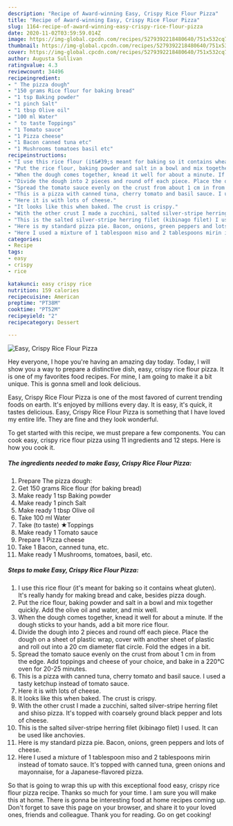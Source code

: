 ```yaml
---
description: "Recipe of Award-winning Easy, Crispy Rice Flour Pizza"
title: "Recipe of Award-winning Easy, Crispy Rice Flour Pizza"
slug: 1164-recipe-of-award-winning-easy-crispy-rice-flour-pizza
date: 2020-11-02T03:59:59.014Z
image: https://img-global.cpcdn.com/recipes/5279392218480640/751x532cq70/easy-crispy-rice-flour-pizza-recipe-main-photo.jpg
thumbnail: https://img-global.cpcdn.com/recipes/5279392218480640/751x532cq70/easy-crispy-rice-flour-pizza-recipe-main-photo.jpg
cover: https://img-global.cpcdn.com/recipes/5279392218480640/751x532cq70/easy-crispy-rice-flour-pizza-recipe-main-photo.jpg
author: Augusta Sullivan
ratingvalue: 4.3
reviewcount: 34496
recipeingredient:
- " The pizza dough"
- "150 grams Rice flour for baking bread"
- "1 tsp Baking powder"
- "1 pinch Salt"
- "1 tbsp Olive oil"
- "100 ml Water"
- " to taste Toppings"
- "1 Tomato sauce"
- "1 Pizza cheese"
- "1 Bacon canned tuna etc"
- "1 Mushrooms tomatoes basil etc"
recipeinstructions:
- "I use this rice flour (it&#39;s meant for baking so it contains wheat gluten). It&#39;s really handy for making bread and cake, besides pizza dough."
- "Put the rice flour, baking powder and salt in a bowl and mix together quickly. Add the olive oil and water, and mix well."
- "When the dough comes together, knead it well for about a minute. If the dough sticks to your hands, add a bit more rice flour."
- "Divide the dough into 2 pieces and round off each piece. Place the dough on a sheet of plastic wrap, cover with another sheet of plastic and roll out into a 20 cm diameter flat circle. Fold the edges in a bit."
- "Spread the tomato sauce evenly on the crust from about 1 cm in from the edge. Add toppings and cheese of your choice, and bake in a 220°C oven for 20-25 minutes."
- "This is a pizza with canned tuna, cherry tomato and basil sauce. I used a tasty ketchup instead of tomato sauce."
- "Here it is with lots of cheese."
- "It looks like this when baked. The crust is crispy."
- "With the other crust I made a zucchini, salted silver-stripe herring filet and shiso pizza. It&#39;s topped with coarsely ground black pepper and lots of cheese."
- "This is the salted silver-stripe herring filet (kibinago filet) I used. It can be used like anchovies."
- "Here is my standard pizza pie. Bacon, onions, green peppers and lots of cheese."
- "Here I used a mixture of 1 tablespoon miso and 2 tablespoons mirin instead of tomato sauce. It&#39;s topped with canned tuna, green onions and mayonnaise, for a Japanese-flavored pizza."
categories:
- Recipe
tags:
- easy
- crispy
- rice

katakunci: easy crispy rice 
nutrition: 159 calories
recipecuisine: American
preptime: "PT38M"
cooktime: "PT52M"
recipeyield: "2"
recipecategory: Dessert

---
```



![Easy, Crispy Rice Flour Pizza](https://img-global.cpcdn.com/recipes/5279392218480640/751x532cq70/easy-crispy-rice-flour-pizza-recipe-main-photo.jpg)

Hey everyone, I hope you're having an amazing day today. Today, I will show you a way to prepare a distinctive dish, easy, crispy rice flour pizza. It is one of my favorites food recipes. For mine, I am going to make it a bit unique. This is gonna smell and look delicious.



Easy, Crispy Rice Flour Pizza is one of the most favored of current trending foods on earth. It's enjoyed by millions every day. It is easy, it's quick, it tastes delicious. Easy, Crispy Rice Flour Pizza is something that I have loved my entire life. They are fine and they look wonderful.


To get started with this recipe, we must prepare a few components. You can cook easy, crispy rice flour pizza using 11 ingredients and 12 steps. Here is how you cook it.

<!--inarticleads1-->

##### The ingredients needed to make Easy, Crispy Rice Flour Pizza:

1. Prepare  The pizza dough:
1. Get 150 grams Rice flour (for baking bread)
1. Make ready 1 tsp Baking powder
1. Make ready 1 pinch Salt
1. Make ready 1 tbsp Olive oil
1. Take 100 ml Water
1. Take  (to taste) ★Toppings
1. Make ready 1 Tomato sauce
1. Prepare 1 Pizza cheese
1. Take 1 Bacon, canned tuna, etc.
1. Make ready 1 Mushrooms, tomatoes, basil, etc.




<!--inarticleads2-->

##### Steps to make Easy, Crispy Rice Flour Pizza:

1. I use this rice flour (it&#39;s meant for baking so it contains wheat gluten). It&#39;s really handy for making bread and cake, besides pizza dough.
1. Put the rice flour, baking powder and salt in a bowl and mix together quickly. Add the olive oil and water, and mix well.
1. When the dough comes together, knead it well for about a minute. If the dough sticks to your hands, add a bit more rice flour.
1. Divide the dough into 2 pieces and round off each piece. Place the dough on a sheet of plastic wrap, cover with another sheet of plastic and roll out into a 20 cm diameter flat circle. Fold the edges in a bit.
1. Spread the tomato sauce evenly on the crust from about 1 cm in from the edge. Add toppings and cheese of your choice, and bake in a 220°C oven for 20-25 minutes.
1. This is a pizza with canned tuna, cherry tomato and basil sauce. I used a tasty ketchup instead of tomato sauce.
1. Here it is with lots of cheese.
1. It looks like this when baked. The crust is crispy.
1. With the other crust I made a zucchini, salted silver-stripe herring filet and shiso pizza. It&#39;s topped with coarsely ground black pepper and lots of cheese.
1. This is the salted silver-stripe herring filet (kibinago filet) I used. It can be used like anchovies.
1. Here is my standard pizza pie. Bacon, onions, green peppers and lots of cheese.
1. Here I used a mixture of 1 tablespoon miso and 2 tablespoons mirin instead of tomato sauce. It&#39;s topped with canned tuna, green onions and mayonnaise, for a Japanese-flavored pizza.




So that is going to wrap this up with this exceptional food easy, crispy rice flour pizza recipe. Thanks so much for your time. I am sure you will make this at home. There is gonna be interesting food at home recipes coming up. Don't forget to save this page on your browser, and share it to your loved ones, friends and colleague. Thank you for reading. Go on get cooking!
